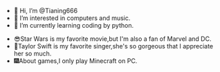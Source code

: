 - 👋 Hi, I’m @Tianing666
- 👀 I’m interested in computers and music.
- 🌱 I’m currently learning coding by python.

<!---
Tianing666/Tianing666 is a ✨ special ✨ repository because its `README.md` (this file) appears on your GitHub profile.
You can click the Preview link to take a look at your changes.
--->

- 😎Star Wars is my favorite movie,but I'm also a fan of Marvel and DC.
- 💖Taylor Swift is my favorite singer,she's so gorgeous that I appreciate her so much. 
- 🎆About games,I only play Minecraft on PC.
